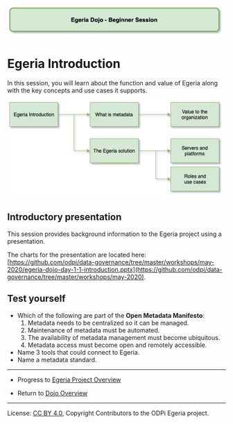 <!-- SPDX-License-Identifier: CC-BY-4.0 -->
<!-- Copyright Contributors to the ODPi Egeria project 2020. -->

![Green - Beginner sessions](egeria-dojo-session-coding-green-beginner-session.png)

# Egeria Introduction

In this session, you will learn about the function and value of Egeria
along with the key concepts and use cases it supports.

![Introduction Content](egeria-dojo-day-1-1-introduction.png)

## Introductory presentation

This session provides background information to the Egeria project
using a presentation.

The charts for the presentation are located here:
[https://github.com/odpi/data-governance/tree/master/workshops/may-2020/egeria-dojo-day-1-1-introduction.pptx](https://github.com/odpi/data-governance/tree/master/workshops/may-2020).


## Test yourself

* Which of the following are part of the **Open Metadata Manifesto**:
   1.  Metadata needs to be centralized so it can be managed.
   1.  Maintenance of metadata must be automated.
   1.  The availability of metadata management must become ubiquitous.
   1.  Metadata access must become open and remotely accessible.
* Name 3 tools that could connect to Egeria.
* Name a metadata standard.

----
* Progress to [Egeria Project Overview](egeria-dojo-day-1-2-project-introduction.md)

* Return to [Dojo Overview](.)

----
License: [CC BY 4.0](https://creativecommons.org/licenses/by/4.0/),
Copyright Contributors to the ODPi Egeria project.